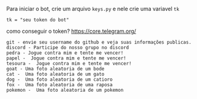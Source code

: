 
Para iniciar o bot, crie um arquivo `keys.py` e nele crie uma variavel `tk`

`tk = "seu token do bot"`

como conseguir o token?
https://core.telegram.org/


```
git - envie seu username do github e veja suas informações publicas.
discord - Participe do nosso grupo no discord
pedra - Jogue contra mim e tente me vencer!
papel -  Jogue contra mim e tente me vencer!
tesoura -  Jogue contra mim e tente me vencer!
goat - Uma foto aleatoria de um bode
cat -  Uma foto aleatoria de um gato
dog -  Uma foto aleatoria de um catioro
fox -  Uma foto aleatoria de uma raposa
pokemon -  Uma foto aleatoria de um pokemon
```